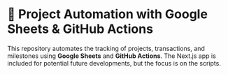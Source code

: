 # 🚀 Project Automation with Google Sheets & GitHub Actions

This repository automates the tracking of projects, transactions, and milestones using **Google Sheets** and **GitHub Actions**. The Next.js app is included for potential future developments, but the focus is on the scripts.
